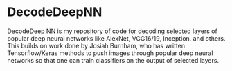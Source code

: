 # DecodeDeepNN

DecodeDeep NN is my repository of code for decoding selected layers of popular 
deep neural networks like AlexNet, VGG16/19, Inception, and others. This
builds on work done by Josiah Burnham, who has written Tensorflow/Keras
methods to push images through popular deep neural networks so that one can train
classifiers on the output of selected layers.
